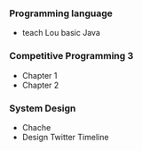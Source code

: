 ### Programming language
 - teach Lou basic Java

### Competitive Programming 3 
 - Chapter 1
 - Chapter 2

### System Design
 - Chache
 - Design Twitter Timeline

